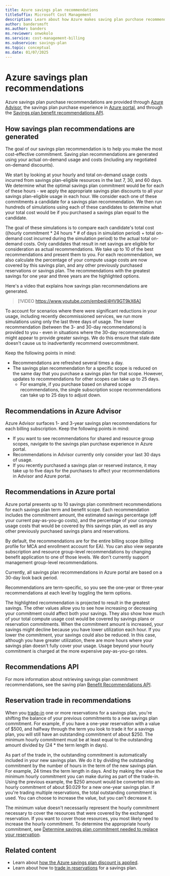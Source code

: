 ```yaml
---
title: Azure savings plan recommendations
titleSuffix: Microsoft Cost Management
description: Learn about how Azure makes saving plan purchase recommendations.
author: bandersmsft
ms.author: banders
ms.reviewer: onwokolo
ms.service: cost-management-billing
ms.subservice: savings-plan
ms.topic: conceptual
ms.date: 01/07/2025
---
```


# Azure savings plan recommendations

Azure savings plan purchase recommendations are provided through [Azure Advisor](https://portal.azure.com/#view/Microsoft_Azure_Expert/AdvisorMenuBlade/~/Cost), the savings plan purchase experience in [Azure portal](https://portal.azure.com/), and through the [Savings plan benefit recommendations API](/rest/api/cost-management/benefit-recommendations/list).

## How savings plan recommendations are generated

The goal of our savings plan recommendation is to help you make the most cost-effective commitment. Saving plan recommendations are generated using your actual on-demand usage and costs (including any negotiated on-demand discounts).

We start by looking at your hourly and total on-demand usage costs incurred from savings plan-eligible resources in the last 7, 30, and 60 days. We determine what the optimal savings plan commitment would be for each of these hours - we apply the appropriate savings plan discounts to all your savings plan-eligible usage in each hour. We consider each one of these commitments a candidate for a savings plan recommendation. We then run hundreds of simulations using each of these candidates to determine what your total cost would be if you purchased a savings plan equal to the candidate.

The goal of these simulations is to compare each candidate's total cost ((hourly commitment * 24 hours * # of days in simulation period) + total on-demand cost incurred during the simulation period) to the actual total on-demand costs. Only candidates that result in net savings are eligible for consideration as actual recommendations. We take up to 10 of the best recommendations and present them to you. For each recommendation, we also calculate the percentage of your compute usage costs are now covered by this savings plan, and any other previously purchased reservations or savings plan. The recommendations with the greatest savings for one year and three years are the highlighted options.

Here's a video that explains how savings plan recommendations are generated.


>[!VIDEO https://www.youtube.com/embed/4HV9GT9kX6A]


To account for scenarios where there were significant reductions in your usage, including recently decommissioned services, we run more simulations using only the last three days of usage. The lower recommendation (between the 3- and 30-day recommendations) is provided to you - even in situations where the 30-day recommendation might appear to provide greater savings. We do this ensure that stale date doesn't cause us to  inadvertently recommend overcommitment.

Keep the following points in mind:

- Recommendations are refreshed several times a day.
- The savings plan recommendation for a specific scope is reduced on the same day that you purchase a savings plan for that scope. However, updates to recommendations for other scopes can take up to 25 days.
    - For example, if you purchase based on shared scope recommendations, the single subscription scope recommendations can take up to 25 days to adjust down.

## Recommendations in Azure Advisor

Azure Advisor surfaces 1- and 3-year savings plan recommendations for each billing subscription. Keep the following points in mind:

- If you want to see recommendations for shared and resource group scopes, navigate to the savings plan purchase experience in Azure portal.
- Recommendations in Advisor currently only consider your last 30 days of usage.
- If you recently purchased a savings plan or reserved instance, it may take up to five days for the purchases to affect your recommendations in Advisor and Azure portal.

## Recommendations in Azure portal

Azure portal presents up to 10 savings plan commitment recommendations for each savings plan term and benefit scope. Each recommendation includes the commitment amount, the estimated savings percentage (off your current pay-as-you-go costs), and the percentage of your compute usage costs that would be covered by this savings plan, as well as any other previously purchased savings plans and reservations.

By default, the recommendations are for the entire billing scope (billing profile for MCA and enrollment account for EA). You can also view separate subscription and resource group-level recommendations by changing benefit application to one of those levels. We don't currently support management group-level recommendations.

Currently, all savings plan recommendations in Azure portal are based on a 30-day look back period.

Recommendations are term-specific, so you see the one-year or three-year recommendations at each level by toggling the term options.

The highlighted recommendation is projected to result in the greatest savings. The other values allow you to see how increasing or decreasing your commitment could affect both your savings. They also show how much of your total compute usage cost would be covered by savings plans or reservation commitments. When the commitment amount is increased, your savings might decline because you have lower utilization each hour. If you lower the commitment, your savings could also be reduced. In this case, although you have greater utilization, there are more hours where your savings plan doesn't fully cover your usage. Usage beyond your hourly commitment is charged at the more expensive pay-as-you-go rates.

## Recommendations API

For more information about retrieving savings plan commitment recommendations, see the saving plan [Benefit Recommendations API](/rest/api/cost-management/benefit-recommendations).

## Reservation trade in recommendations

When you [trade-in](reservation-trade-in.md) one or more reservations for a savings plan, you're shifting the balance of your previous commitments to a new savings plan commitment. For example, if you have a one-year reservation with a value of $500, and halfway through the term you look to trade it for a savings plan, you will still have an outstanding commitment of about $250. The minimum hourly commitment must be at least equal to the outstanding amount divided by (24 * the term length in days).

As part of the trade in, the outstanding commitment is automatically included in your new savings plan. We do it by dividing the outstanding commitment by the number of hours in the term of the new savings plan. For example, 24 times the term length in days. And by making the value the minimum hourly commitment you can make during as part of the trade-in. Using the previous example, the $250 amount would be converted into an hourly commitment of about $0.029 for a new one-year savings plan. If you're trading multiple reservations, the total outstanding commitment is used. You can choose to increase the value, but you can't decrease it.

The minimum value doesn't necessarily represent the hourly commitment necessary to cover the resources that were covered by the exchanged reservation. If you want to cover those resources, you most likely need to increase the hourly commitment. To determine the appropriate hourly commitment, see [Determine savings plan commitment needed to replace your reservation](reservation-trade-in.md#determine-savings-plan-commitment-needed-to-replace-your-reservation).

## Related content

- Learn about [how the Azure savings plan discount is applied](discount-application.md).
- Learn about how to [trade in reservations](reservation-trade-in.md) for a savings plan.
